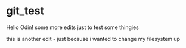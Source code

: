# git_test
Hello Odin!
some more edits just to test some thingies

this is another edit - just because i wanted to change my filesystem up